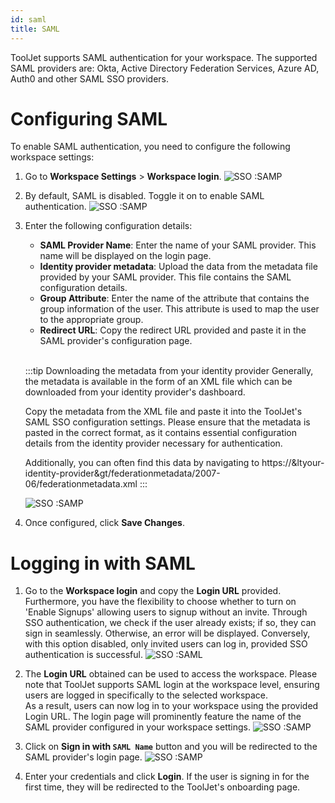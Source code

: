 ```yaml
---
id: saml
title: SAML
---
```


ToolJet supports SAML authentication for your workspace. The supported SAML providers are: Okta, Active Directory Federation Services, Azure AD, Auth0 and other SAML SSO providers.

<div>

##
# Configuring SAML

To enable SAML authentication, you need to configure the following workspace settings:

1. Go to **Workspace Settings** > **Workspace login**.
    <img className="screenshot-full" src="/img/sso/saml/workspaceset-v2.png" alt="SSO :SAMP" />

2. By default, SAML is disabled. Toggle it on to enable SAML authentication.
    <img className="screenshot-full" src="/img/sso/saml/enable-v2.png" alt="SSO :SAMP" />

3. Enter the following configuration details:
    - **SAML Provider Name**: Enter the name of your SAML provider. This name will be displayed on the login page.
    - **Identity provider metadata**: Upload the data from the metadata file provided by your SAML provider. This file contains the SAML configuration details.
    - **Group Attribute**: Enter the name of the attribute that contains the group information of the user. This attribute is used to map the user to the appropriate group.
    - **Redirect URL**: Copy the redirect URL provided and paste it in the SAML provider's configuration page.

    <br/>

    :::tip Downloading the metadata from your identity provider
     Generally, the metadata is available in the form of an XML file which can be downloaded from your identity provider's dashboard.

     Copy the metadata from the XML file and paste it into the ToolJet's SAML SSO configuration settings. Please ensure that the metadata is pasted in the correct format, as it contains essential configuration details from the identity provider necessary for authentication.

     Additionally, you can often find this data by navigating to https://&ltyour-identity-provider&gt/federationmetadata/2007-06/federationmetadata.xml
    :::

    <img className="screenshot-full" src="/img/sso/saml/config-new-v3.png" alt="SSO :SAMP" />

4. Once configured, click **Save Changes**.

</div>

<div>

##
# Logging in with SAML

1. Go to the **Workspace login** and copy the **Login URL** provided. Furthermore, you have the flexibility to choose whether to turn on 'Enable Signups' allowing users to signup without an invite. Through SSO authentication, we check if the user already exists; if so, they can sign in seamlessly. Otherwise, an error will be displayed. Conversely, with this option disabled, only invited users can log in, provided SSO authentication is successful.
    <img className="screenshot-full" src="/img/sso/saml/url-v3.png" alt="SSO :SAML"/>


2. The **Login URL** obtained can be used to access the workspace. Please note that ToolJet supports SAML login at the workspace level, ensuring users are logged in specifically to the selected workspace. <br/>
    As a result, users can now log in to your workspace using the provided Login URL. The login page will prominently feature the name of the SAML provider configured in your workspace settings.
    <img className="screenshot-full" src="/img/sso/saml/login.png" alt="SSO :SAMP" />


3. Click on **Sign in with `SAML Name`** button and you will be redirected to the SAML provider's login page.
    <img className="screenshot-full" src="/img/sso/saml/auth.png" alt="SSO :SAMP" />


4. Enter your credentials and click **Login**. If the user is signing in for the first time, they will be redirected to the ToolJet's onboarding page.

</div>